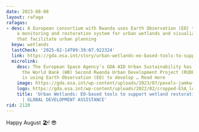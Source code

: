 ```yaml
---
date: 2023-08-08
layout: rafaga
rafagas:
- desc: A European consortium with Rwanda uses Earth Observation (EO) tools to develop
    a monitoring and restoration system for urban wetlands and visualization tools
    that facilitate urban planning
  keyw: wetlands
  lastCheck: '2025-02-14T09:39:07.922324'
  link: https://gda.esa.int/story/urban-wetlands-eo-based-tools-to-support-wetland-restoration-in-rwanda/
  microlink:
    desc: The European Space Agency’s GDA AID Urban Sustainability has been supporting
      the World Bank (WB) Second Rwanda Urban Development Project (RUDPII). The consortium
      is using Earth Observation (EO) to develop … Read more
    image: https://gda.esa.int/wp-content/uploads/2023/07/pexels-jamkw-ng-13239604-scaled.jpg
    logo: https://gda.esa.int/wp-content/uploads/2022/02/cropped-ESA_logo_simple.svg_-270x270.png
    title: 'Urban Wetlands: EO-based tools to support wetland restoration in Rwanda
      | GLOBAL DEVELOPMENT ASSISTANCE'
rid: 2120
---
```


Happy August 🏖! 😎